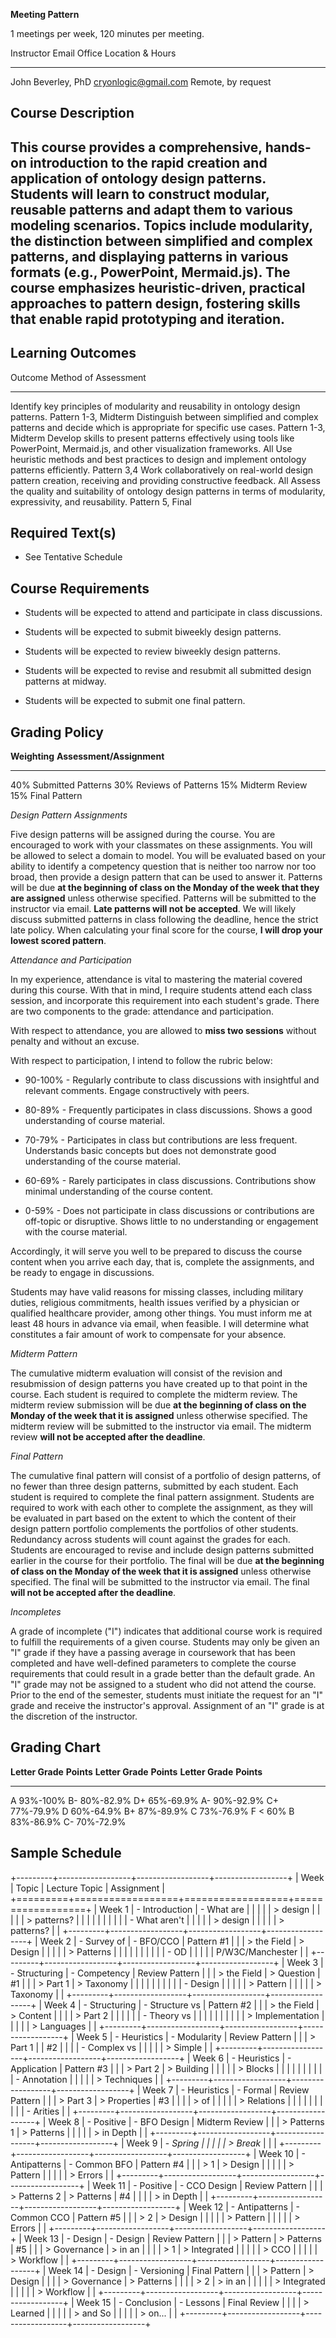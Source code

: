 **Meeting Pattern**

1 meetings per week, 120 minutes per meeting.

  Instructor           Email                    Office Location & Hours
  -------------------- ------------------------ -------------------------
  John Beverley, PhD   <cryonlogic@gmail.com>   Remote, by request

Course Description
------------------

This course provides a comprehensive, hands-on introduction to the rapid creation and application of ontology design patterns. Students will learn to construct modular, reusable patterns and adapt them to various modeling scenarios. Topics include modularity, the distinction between simplified and complex patterns, and displaying patterns in various formats (e.g., PowerPoint, Mermaid.js). The course emphasizes heuristic-driven, practical approaches to pattern design, fostering skills that enable rapid prototyping and iteration.
-----------------------------------------------------------------------------------------------------------------------------------------------------------------------------------------------------------------------------------------------------------------------------------------------------------------------------------------------------------------------------------------------------------------------------------------------------------------------------------------------------------------------------------------------------

Learning Outcomes
-----------------

  Outcome                                                                                                                       Method of Assessment
  ----------------------------------------------------------------------------------------------------------------------------- ----------------------
  Identify key principles of modularity and reusability in ontology design patterns.                                            Pattern 1-3, Midterm
  Distinguish between simplified and complex patterns and decide which is appropriate for specific use cases.                   Pattern 1-3, Midterm
  Develop skills to present patterns effectively using tools like PowerPoint, Mermaid.js, and other visualization frameworks.   All
  Use heuristic methods and best practices to design and implement ontology patterns efficiently.                               Pattern 3,4
  Work collaboratively on real-world design pattern creation, receiving and providing constructive feedback.                    All
  Assess the quality and suitability of ontology design patterns in terms of modularity, expressivity, and reusability.         Pattern 5, Final

Required Text(s) 
----------------

-   See Tentative Schedule

Course Requirements
-------------------

-   Students will be expected to attend and participate in class
    discussions.

-   Students will be expected to submit biweekly design patterns.

-   Students will be expected to review biweekly design patterns.

-   Students will be expected to revise and resubmit all submitted
    design patterns at midway.

-   Students will be expected to submit one final pattern.

Grading Policy
--------------

  **Weighting**   **Assessment/Assignment**
  --------------- ---------------------------
  40%             Submitted Patterns
  30%             Reviews of Patterns
  15%             Midterm Review
  15%             Final Pattern

*Design Pattern Assignments*

Five design patterns will be assigned during the course. You are
encouraged to work with your classmates on these assignments. You will
be allowed to select a domain to model. You will be evaluated based on
your ability to identify a competency question that is neither too
narrow nor too broad, then provide a design pattern that can be used to
answer it. Patterns will be due **at the beginning of class on the
Monday of the week that they are assigned** unless otherwise specified.
Patterns will be submitted to the instructor via email. **Late patterns
will not be accepted**. We will likely discuss submitted patterns in
class following the deadline, hence the strict late policy. When
calculating your final score for the course, **I will drop your lowest
scored pattern**.

*Attendance and Participation*

In my experience, attendance is vital to mastering the material covered
during this course. With that in mind, I require students attend each
class session, and incorporate this requirement into each student's
grade. There are two components to the grade: attendance and
participation.

With respect to attendance, you are allowed to **miss two sessions**
without penalty and without an excuse.

With respect to participation, I intend to follow the rubric below:

-   90-100% - Regularly contribute to class discussions with insightful
    and relevant comments. Engage constructively with peers.

-   80-89% - Frequently participates in class discussions. Shows a good
    understanding of course material.

-   70-79% - Participates in class but contributions are less frequent.
    Understands basic concepts but does not demonstrate good
    understanding of the course material.

-   60-69% - Rarely participates in class discussions. Contributions
    show minimal understanding of the course content.

-   0-59% - Does not participate in class discussions or contributions
    are off-topic or disruptive. Shows little to no understanding or
    engagement with the course material.

Accordingly, it will serve you well to be prepared to discuss the course
content when you arrive each day, that is, complete the assignments, and
be ready to engage in discussions.

Students may have valid reasons for missing classes, including military
duties, religious commitments, health issues verified by a physician or
qualified healthcare provider, among other things. You must inform me at
least 48 hours in advance via email, when feasible. I will determine
what constitutes a fair amount of work to compensate for your absence.

*Midterm Pattern*

The cumulative midterm evaluation will consist of the revision and
resubmission of design patterns you have created up to that point in the
course. Each student is required to complete the midterm review. The
midterm review submission will be due **at the beginning of class on the
Monday of the week that it is assigned** unless otherwise specified. The
midterm review will be submitted to the instructor via email. The
midterm review **will not be accepted after the deadline**.

*Final Pattern*

The cumulative final pattern will consist of a portfolio of design
patterns, of no fewer than three design patterns, submitted by each
student. Each student is required to complete the final pattern
assignment. Students are required to work with each other to complete
the assignment, as they will be evaluated in part based on the extent to
which the content of their design pattern portfolio complements the
portfolios of other students. Redundancy across students will count
against the grades for each. Students are encouraged to revise and
include design patterns submitted earlier in the course for their
portfolio. The final will be due **at the beginning of class on the
Monday of the week that it is assigned** unless otherwise specified. The
final will be submitted to the instructor via email. The final **will
not be accepted after the deadline**.

*Incompletes*

A grade of incomplete ("I") indicates that additional course work is
required to fulfill the requirements of a given course. Students may
only be given an "I" grade if they have a passing average in coursework
that has been completed and have well-defined parameters to complete the
course requirements that could result in a grade better than the default
grade. An "I" grade may not be assigned to a student who did not attend
the course. Prior to the end of the semester, students must initiate the
request for an "I" grade and receive the instructor's approval.
Assignment of an "I" grade is at the discretion of the instructor. 

Grading Chart
-------------

  **Letter Grade**   **Points**   **Letter Grade**   **Points**   **Letter Grade**   **Points**
  ------------------ ------------ ------------------ ------------ ------------------ ------------
  A                  93%-100%     B-                 80%-82.9%    D+                 65%-69.9%
  A-                 90%-92.9%    C+                 77%-79.9%    D                  60%-64.9%
  B+                 87%-89.9%    C                  73%-76.9%    F                  \< 60%
  B                  83%-86.9%    C-                 70%-72.9%                        

Sample Schedule
---------------

+---------+------------------+------------------+------------------+
| Week    | Topic            | Lecture Topic    | Assignment       |
+=========+==================+==================+==================+
| Week 1  | -   Introduction | -   What are     |                  |
|         |                  |     > design     |                  |
|         |                  |     > patterns?  |                  |
|         |                  |                  |                  |
|         |                  | -   What aren't  |                  |
|         |                  |     > design     |                  |
|         |                  |     > patterns?  |                  |
+---------+------------------+------------------+------------------+
| Week 2  | -   Survey of    | -   BFO/CCO      | Pattern \#1      |
|         |     > the Field  |     > Design     |                  |
|         |                  |     > Patterns   |                  |
|         |                  |                  |                  |
|         |                  | -   OD           |                  |
|         |                  | P/W3C/Manchester |                  |
+---------+------------------+------------------+------------------+
| Week 3  | -   Structuring  | -   Competency   | Review Pattern   |
|         |     > the Field  |     > Question   | \#1              |
|         |     > Part 1     |     > Taxonomy   |                  |
|         |                  |                  |                  |
|         |                  | -   Design       |                  |
|         |                  |     > Pattern    |                  |
|         |                  |     > Taxonomy   |                  |
+---------+------------------+------------------+------------------+
| Week 4  | -   Structuring  | -   Structure vs | Pattern \#2      |
|         |     > the Field  |     > Content    |                  |
|         |     > Part 2     |                  |                  |
|         |                  | -   Theory vs    |                  |
|         |                  |                  |                  |
|         |                  | > Implementation |                  |
|         |                  |     > Languages  |                  |
+---------+------------------+------------------+------------------+
| Week 5  | -   Heuristics   | -   Modularity   | Review Pattern   |
|         |     > Part 1     |                  | \#2              |
|         |                  | -   Complex vs   |                  |
|         |                  |     > Simple     |                  |
+---------+------------------+------------------+------------------+
| Week 6  | -   Heuristics   | -   Application  | Pattern \#3      |
|         |     > Part 2     |     > Building   |                  |
|         |                  |     > Blocks     |                  |
|         |                  |                  |                  |
|         |                  | -   Annotation   |                  |
|         |                  |     > Techniques |                  |
+---------+------------------+------------------+------------------+
| Week 7  | -   Heuristics   | -   Formal       | Review Pattern   |
|         |     > Part 3     |     > Properties | \#3              |
|         |                  |     > of         |                  |
|         |                  |     > Relations  |                  |
|         |                  |                  |                  |
|         |                  | -   Arities      |                  |
+---------+------------------+------------------+------------------+
| Week 8  | -   Positive     | -   BFO Design   | Midterm Review   |
|         |     > Patterns 1 |     > Patterns   |                  |
|         |                  |     > in Depth   |                  |
+---------+------------------+------------------+------------------+
| Week 9  | -   *Spring      |                  |                  |
|         |     > Break*     |                  |                  |
+---------+------------------+------------------+------------------+
| Week 10 | -   Antipatterns | -   Common BFO   | Pattern \#4      |
|         |     > 1          |     > Design     |                  |
|         |                  |     > Pattern    |                  |
|         |                  |     > Errors     |                  |
+---------+------------------+------------------+------------------+
| Week 11 | -   Positive     | -   CCO Design   | Review Pattern   |
|         |     > Patterns 2 |     > Patterns   | \#4              |
|         |                  |     > in Depth   |                  |
+---------+------------------+------------------+------------------+
| Week 12 | -   Antipatterns | -   Common CCO   | Pattern \#5      |
|         |     > 2          |     > Design     |                  |
|         |                  |     > Pattern    |                  |
|         |                  |     > Errors     |                  |
+---------+------------------+------------------+------------------+
| Week 13 | -   Design       | -   Design       | Review Pattern   |
|         |     > Pattern    |     > Patterns   | \#5              |
|         |     > Governance |     > in an      |                  |
|         |     > 1          |     > Integrated |                  |
|         |                  |     > CCO        |                  |
|         |                  |     > Workflow   |                  |
+---------+------------------+------------------+------------------+
| Week 14 | -   Design       | -   Versioning   | Final Pattern    |
|         |     > Pattern    |     > Design     |                  |
|         |     > Governance |     > Patterns   |                  |
|         |     > 2          |     > in an      |                  |
|         |                  |     > Integrated |                  |
|         |                  |     > Workflow   |                  |
+---------+------------------+------------------+------------------+
| Week 15 | -   Conclusion   | -   Lessons      | Final Review     |
|         |                  |     > Learned    |                  |
|         |                  |     > and So     |                  |
|         |                  |     > on...      |                  |
+---------+------------------+------------------+------------------+
